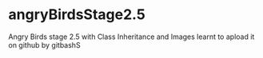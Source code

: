 # angryBirdsStage2.5
Angry Birds stage 2.5 with Class Inheritance and Images
learnt to apload it on github by gitbashS
